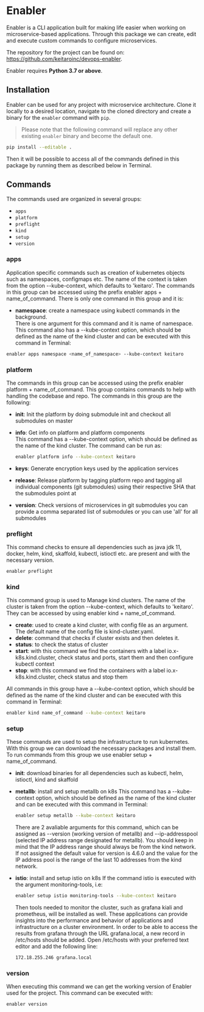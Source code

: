 # Enabler

Enabler is a CLI application built for making life easier when working on microservice-based applications. Through this package we can create, edit and execute custom commands to configure microservices.

The repository for the project can be found on: https://github.com/keitaroinc/devops-enabler.

Enabler requires **Python 3.7 or above**.

## Installation

Enabler can be used for any project with microservice architecture. Clone it locally to a desired location, navigate to the cloned directory and create a binary for the `enabler` command with `pip`.

>Please note that the following command will replace any other existing `enabler` binary and become the default one.

```bash
pip install --editable .
```

Then it will be possible to access all of the commands defined in this package by running them as described below in Terminal.

## Commands

The commands used are organized in several groups:

- `apps`
- `platform`
- `preflight`
- `kind`
- `setup`
- `version`

### apps

Application specific commands such as creation of kubernetes objects such as namespaces, configmaps etc. The name of the context is taken from the option --kube-context, which defaults to 'keitaro'. The commands in this group can be accessed using the prefix enabler apps + name_of_command. There is only one command in this group and it is:

- **namespace**: create a namespace using kubectl commands in the background.\
  There is one argument for this command and it is name of namespace. This command also has a --kube-context option, which should be defined as the name of the kind cluster and can be executed with this command in Terminal:

```bash
enabler apps namespace <name_of_namespace> --kube-context keitaro
```

### platform

The commands in this group can be accessed using the prefix enabler platform + name_of_command. This group contains commands to help with handling the codebase and repo. The commands in this group are the following:

- **init**: Init the platform by doing submodule init and checkout all submodules on master
- **info**: Get info on platform and platform components\
  This command has a --kube-context option, which should be defined as the name of the kind cluster. The command can be run as:

  ```bash
  enabler platform info --kube-context keitaro
  ```

- **keys**: Generate encryption keys used by the application services
- **release**: Release platform by tagging platform repo and tagging all individual components (git submodules) using their respective SHA that the submodules point at
- **version**: Check versions of microservices in git submodules you can provide a comma separated list of submodules or you can use 'all' for all submodules

### preflight

This command checks to ensure all dependencies such as java jdk 11, docker, helm, kind, skaffold, kubectl, istioctl etc. are present and with the necessary version.

```bash
enabler preflight
```

### kind

This command group is used to Manage kind clusters. The name of the cluster is taken from the option --kube-context, which defaults to 'keitaro'. They can be accessed by using enabler kind + name_of_command.

- **create**: used to create a kind cluster, with config file as an argument. The default name of the config file is kind-cluster.yaml.
- **delete**: command that checks if cluster exists and then deletes it.
- **status**: to check the status of cluster
- **start**: with this command we find the containers with a label io.x-k8s.kind.cluster, check status and ports, start them and then configure kubectl context
- **stop**: with this command we find the containers with a label io.x-k8s.kind.cluster, check status and stop them

All commands in this group have a --kube-context option, which should be defined as the name of the kind cluster and can be executed with this command in Terminal:

```bash
enabler kind name_of_command --kube-context keitaro
```

### setup

These commands are used to setup the infrastructure to run kubernetes. With this group we can download the necessary packages and install them. To run commands from this group we use enabler setup + name_of_command.

- **init**: download binaries for all dependencies such as kubectl, helm, istioctl, kind and skaffold
- **metallb**: install and setup metallb on k8s
  This command has a --kube-context option, which should be defined as the name of the kind cluster and can be executed with this command in Terminal:

  ```bash
  enabler setup metallb --kube-context keitaro
  ```

  There are 2 avaliable arguments for this command, which can be assigned as --version (working version of metallb) and --ip-addresspool (selected IP address range designated for metallb). You should keep in mind that the IP address range should always be from the kind network. If not assigned the default value for version is 4.6.0 and the value for the IP address pool is the range of the last 10 addresses from the kind network.

- **istio**: install and setup istio on k8s
  If the command istio is executed with the argument monitoring-tools, i.e:

  ```bash
  enabler setup istio monitoring-tools --kube-context keitaro
  ```

  Then tools needed to monitor the cluster, such as grafana kiali and prometheus, will be installed as well. These applications can provide insights into the performance and behavior of applications and infrastructure on a cluster environment. In order to be able to access the results from grafana through the URL grafana.local, a new record in /etc/hosts should be added. Open /etc/hosts with your preferred text editor and add the following line:

  ```bash
  172.18.255.246 grafana.local
  ```

### version

When executing this command we can get the working version of Enabler used for the project. This command can be executed with:

```bash
enabler version
```
